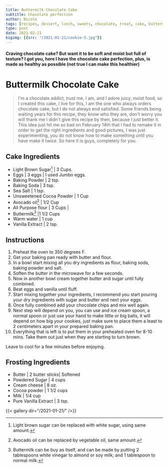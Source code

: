 ```yaml
---
title: Buttermilk Chocolate Cake
subtitle: Chocolate perfection  
author: Nicole
tags: [recipes, dessert, lunch, sweets, chocolate, treat, cake, buttermilk, dairy free ]
type: post
date: 2021-02-21
bigimg: [{src: "/2021-01-21/cookie-5.jpg"}]
---
```


#### Craving chocolate cake? But want it to be soft and moist but full of texture? I got you, here I have the chocolate cake perfection, plus, is made as healthy as possible (not true I can make this healthier) 


# Buttermilk Chocolate Cake

> I'm a chocolate addict, trust me, I am, and I adore juicy, moist food, so I created this cake, I live for this, I am the one who always orders chocolate cake, but I do not always end satisfied. Some friends being waiting years for this recipe, they know who they are, don't worry you will thank me I didn't give this recipe by then, because I just better it. This idea just hit me so bad on February 14th that I had to remake it in order to get the right ingredients and good pictures, I was just experimenting, you do not know how to make something until you have make it twice. So here it is guys, completely for you. 


## Cake Ingredients 

- Light Brown Sugar[^1] | 3 Cups. 
- Eggs | 3 eggs | I used Jumbo eggs.
- Baking Powder | 2 tsp.
- Baking Soda | 3 tsp.
- Sea Salt | 1 tsp.
- Unsweetened Cocoa Powder | 1 Cup
- Avocado oil[^2] | 1/2 Cup
- All Purpose flour | 3 Cups | 
- Buttermilk[^3] |1 1/2 Cups 
- Warm water | 1 cup
- Vanilla Extract | 2 tsp.







## Instructions


1. Preheat the oven to 350 degrees F. 
2. Get your baking pan ready with butter and flour.
3. In a bowl start mixing all you dry ingredients as flour, baking soda, baking powder and salt. 
4. Soften the butter in the microwave for a few seconds.
5. Now in another bowl cream together butter and sugar until fully combined.
6. Beat eggs and vanilla until fluff.
7. Start mixing together your ingredients, I recommend you start pouring your dry ingredients with sugar and butter and next your eggs. 
8. Once fully combined add your chocolate chips and mix well again.
9. Next step will depend on you, you can use and ice cream spoon, a normal spoon or just use your hand to make little or big balls, it will depend on how big your cookies, just make sure to place them a least to 2 centimeters apart in your prepared baking pan.
10. Everything that is left is to put them in your preheated oven for 8-10 mins. Take them out just when they are starting to turn brown.

Leave to cool for a few minutes before enjoying.

## Frosting  Ingredients 

- Butter | 2 butter sticks| Softened
- Powdered Sugar | 4 cups
- Cream cheese | 8 oz.
- Cocoa powder | 1 1/2 cups
- Milk | 1/4 cup
- Pure Vanilla Extract | 3 tsp.

[^1]: Light brown sugar can be replaced with white sugar, using same amount.

[^2]: Avocado oil can be replaced by vegetable oil, same amount.

[^3]: Buttermilk can be buy as itself, and can be made by putting 2 tablespoons white vinegar to almond or soy milk; and 1 tablespoon to normal milk.


{{< gallery dir="/2021-01-21/" />}}
